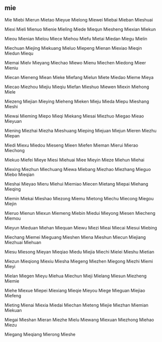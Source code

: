 mie
---

Mie Miebi Mierun Mietao Mieyue Mielong Miewei Miebai Mieban Mieshuai

Miexi Mieli Mienuo Mienie Mieling Miede Miequn Miesheng Miexian Miekun

Mieou Mienian Mielou Miece Miehou Miefu Mietai Miedan Miegu Mielin

Miechuan Miejing Miekuang Mieluo Miepeng Mienan Miexiao Mieqin Miedun Miequ

Miemai Mielv Mieyang Miechao Miewo Mienu Miechen Miedong Mieer Mieniu

Miecan Mieneng Miean Mieke Miefang Mielun Miete Miedao Mieme Mieya

Miecao Miezhou Miejiu Mieqiu Miefan Mieshuo Miewen Miexin Miehong Miele

Miezeng Miejian Mieying Mieheng Mieken Mieju Mieda Miepu Mieshang Mieshi

Miewai Mieming Miepo Mieqi Miekang Miesai Miezhuo Miegao Mieao Mieyuan

Miening Miezhai Miezha Mieshuang Mieping Miejuan Miejun Mieren Miezhu Miepan

Miedi Miexu Miedou Mieseng Mieen Miefen Mieman Mierui Mierao Miechong

Miekuo Miefei Mieye Miesi Miehuai Miee Mieyin Mieze Miehun Miehai

Miexing Miezhun Miechuang Miewa Miebang Miezhao Miezhang Mieguo Miebo   Mieqian

Mieshai Mieyao Mieru Miehui Miemiao Miecen Mietang Miepai Miehang Mieqing

Miemin Miekai Mieshao Miezong Miemu Mietong Miechu Miecong Miegou Miejin

Mieruo Mienun Miexun Miemeng Miebin Miedui Mieyong Miesen Miecheng Miemou

Mieyun Mieduan Miehan Miequan Miewu Miezi Mieai Miecai Miesui Miebing

Miechang Miemei Mieguang Mieshen Miena Mieshun Miecun Miejiang Miezhuai Miehuan

Miesu Miesong Mieyan Mieqiao Miedu Miejia Miechi Mielei Mieshu Mietian

Miezun Mieqiong Miexiu Miesha Miegeng Miezhen Miegong Miezhi Miemi Mieyi

Mielan Miegen Mieyu Miehua Miechun Mieji Mielang Miesun Miezheng Miemie

Miehe Miexue Miepei Miexiang Mieqie Mieyou Miege Mieguan Miejiao Miefeng

Mieting Mienai Miexia Miedai Miechan Mieteng Miejie Miezhan Miemian Miekuan

Miegai Mieshan Mieran Miezhe Mielu Miewang Miexuan Miezhong Miehao Miezu

Miegang Mieqiang Mierong Mieshe 